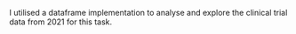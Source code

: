 I utilised a dataframe implementation to analyse and explore the clinical trial data from 2021 for this task.
